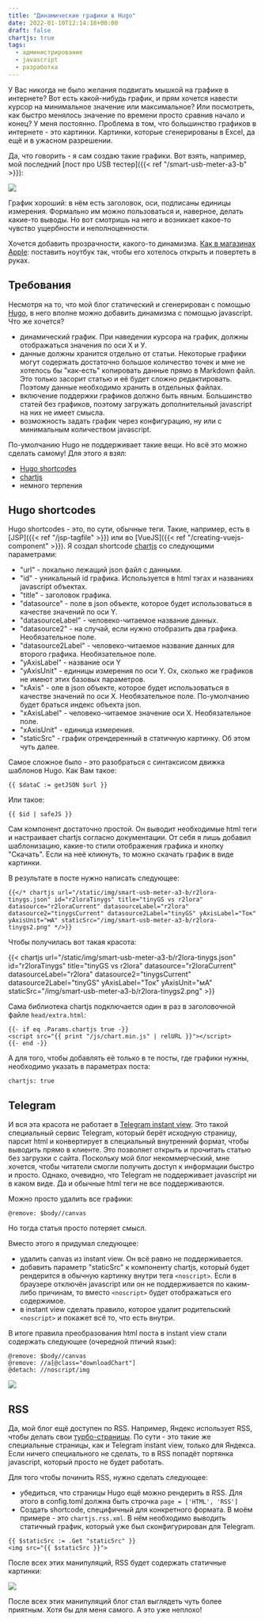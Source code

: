 ```yaml
---
title: "Динамические графики в Hugo"
date: 2022-01-10T12:14:18+00:00
draft: false
chartjs: true
tags:
  - администрирование
  - javascript
  - разработка
---
```

У Вас никогда не было желания подвигать мышкой на графике в интернете? Вот есть какой-нибудь график, и прям хочется навести курсор на минимальное значение или максимальное? Или посмотреть, как быстро менялось значение по времени просто сравнив начало и конец? У меня постоянно. Проблема в том, что большинство графиков в интернете - это картинки. Картинки, которые сгенерированы в Excel, да ещё и в ужасном разрешении.

Да, что говорить - я сам создаю такие графики. Вот взять, например, мой последний [пост про USB тестер]({{< ref "/smart-usb-meter-a3-b" >}}):

![](/img/smart-usb-meter-a3-b/r2lora-tinygs-old.png)

График хороший: в нём есть заголовок, оси, подписаны единицы измерения. Формально им можно пользоваться и, наверное, делать какие-то выводы. Но вот смотришь на него и возникает какое-то чувство ущербности и неполноценности.

Хочется добавить прозрачности, какого-то динамизма. [Как в магазинах Apple](https://www.businessinsider.com/apple-changes-angle-of-laptop-screen-displayed-in-stores-to-76-degrees-2015-8?r=US&IR=T): поставить ноутбук так, чтобы его хотелось открыть и повертеть в руках.

## Требования

Несмотря на то, что мой блог статический и сгенерирован с помощью [Hugo](https://gohugo.io), в него вполне можно добавить динамизма с помощью javascript. Что же хочется?

 * динамический график. При наведении курсора на график, должны отображаться значения по оси Х и У.
 * данные должны хранится отдельно от статьи. Некоторые графики могут содержать достаточно большое количество точек и мне не хотелось бы "как-есть" копировать данные прямо в Markdown файл. Это только засорит статью и её будет сложно редактировать. Поэтому данные необходимо хранить в отдельных файлах.
 * включение поддержки графиков должно быть явным. Большинство статей без графиков, поэтому загружать дополнительный javascript на них не имеет смысла.
 * возможность задать график через конфигурацию, ну или с минимальным количеством javascript.
 
По-умолчанию Hugo не поддерживает такие вещи. Но всё это можно сделать самому! Для этого я взял:

 * [Hugo shortcodes](https://gohugo.io/content-management/shortcodes/)
 * [chartjs](https://www.chartjs.org)
 * немного терпения
 
## Hugo shortcodes

Hugo shortcodes - это, по сути, обычные теги. Такие, например, есть в [JSP]({{< ref "/jsp-tagfile" >}}) или во [VueJS]({{< ref "/creating-vuejs-component" >}}). Я создал shortcode [chartjs](https://github.com/dernasherbrezon/dernasherbrezon.github.io/blob/master/hugo/layouts/shortcodes/chartjs.html) со следующими параметрами:

 * "url" - локально лежащий json файл с данными.
 * "id" - уникальный id графика. Используется в html тэгах и названиях javascript объектах.
 * "title" - заголовок графика.
 * "datasource" - поле в json объекте, которое будет использоваться в качестве значений по оси Y.
 * "datasourceLabel" - человеко-читаемое название данных.
 * "datasource2" - на случай, если нужно отобразить два графика. Необязательное поле.
 * "datasource2Label" - человеко-читаемое название данных для второго графика. Необязательное поле.
 * "yAxisLabel" - название оси Y
 * "yAxisUnit" - единицы измерения по оси Y. Ох, сколько же графиков не имеют этих базовых параметров.
 * "xAxis" - оле в json объекте, которое будет использоваться в качестве значений по оси X. Необязательное поле. По-умолчанию будет браться индекс объекта json.
 * "xAxisLabel" - человеко-читаемое значение оси Х. Необязательное поле.
 * "xAxisUnit" - единица измерения.
 * "staticSrc" - график отрендеренный в статичную картинку. Об этом чуть далее.
 
Самое сложное было - это разобраться с синтаксисом движка шаблонов Hugo. Как Вам такое:

```
{{ $dataC := getJSON $url }}
```

Или такое:

```
{{ $id | safeJS }}
```

Сам компонент достаточно простой. Он выводит необходимые html теги и настраивает chartjs согласно документации. От себя я лишь добавил шаблонизацию, какие-то стили отображения графика и кнопку "Скачать". Если на неё кликнуть, то можно скачать график в виде картинки.

В результате в посте нужно написать следующее:

```
{{</* chartjs url="/static/img/smart-usb-meter-a3-b/r2lora-tinygs.json" id="r2loraTinygs" title="tinyGS vs r2lora" datasource="r2loraCurrent" datasourceLabel="r2lora" datasource2="tinygsCurrent" datasource2Label="tinyGS" yAxisLabel="Ток" yAxisUnit="мA" staticSrc="/img/smart-usb-meter-a3-b/r2lora-tinygs2.png" */>}}
```

Чтобы получилась вот такая красота:

{{< chartjs url="/static/img/smart-usb-meter-a3-b/r2lora-tinygs.json" id="r2loraTinygs" title="tinyGS vs r2lora" datasource="r2loraCurrent" datasourceLabel="r2lora" datasource2="tinygsCurrent" datasource2Label="tinyGS" yAxisLabel="Ток" yAxisUnit="мA" staticSrc="/img/smart-usb-meter-a3-b/r2lora-tinygs2.png" >}}

Сама библиотека chartjs подключается один в раз в заголовочной файле ```head/extra.html```:

```
{{- if eq .Params.chartjs true -}}
<script src="{{ print "/js/chart.min.js" | relURL }}"></script>
{{- end -}}
```

А для того, чтобы добавлять её только в те посты, где графики нужны, необходимо указать в параметрах поста:

```
chartjs: true
```

## Telegram

И вся эта красота не работает в [Telegram instant view](https://instantview.telegram.org). Это такой специальный сервис Telegram, который берёт исходную страницу, парсит html и конвертирует в специальный внутренний формат, чтобы выводить прямо в клиенте. Это позволяет открыть и прочитать статью без загрузки с сайта. Поскольку мой блог некоммерческий, мне хочется, чтобы читатели смогли получить доступ к информации быстро и просто. Однако, очевидно, что Telegram не поддерживает javascript ни в каком виде. Да и обычные html теги не все поддерживаются. 

Можно просто удалить все графики:

```
@remove: $body//canvas
```

Но тогда статья просто потеряет смысл.

Вместо этого я придумал следующее:

 * удалить canvas из instant view. Он всё равно не поддерживается.
 * добавить параметр "staticSrc" к компоненту chartjs, который будет рендерится в обычную картинку внутри тега ```<noscript>```. Если в браузере отключён javascript или он не поддерживается по каким-либо причинам, то вместо ```<noscript>``` будет отображаться его содержимое.
 * в instant view сделать правило, которое удалит родительский ```<noscript>``` и покажет всё то, что есть внутри.
 
В итоге правила преобразования html поста в instant view стали содержать следующее (очередной птичий язык):

```
@remove: $body//canvas
@remove: //a[@class="downloadChart"]
@detach: //noscript/img
```

![](img/instant-view.png) 

## RSS

Да, мой блог ещё доступен по RSS. Например, Яндекс использует RSS, чтобы делать свои [турбо-страницы](https://yandex.ru/dev/turbo/). По сути - это такие же специальные страницы, как и Telegram instant view, только для Яндекса. Если ничего специального не сделать, то в RSS попадёт портянка javascript, который просто не будет работать. 

Для того чтобы починить RSS, нужно сделать следующее:

 * убедиться, что страницы Hugo ещё можно рендерить в RSS. Для этого в config.toml должна быть строчка ```page = ['HTML', 'RSS']```
 * Создать shortcode, специфичный для конкретного формата. В моём примере - это ```chartjs.rss.xml```. В нём необходимо выводить статичный график, который уже был сконфигурирован для Telegram.

```
{{ $staticSrc := .Get "staticSrc" }}
<img src="{{ $staticSrc }}">
```

После всех этих манипуляций, RSS будет содержать статичные картинки:

![](img/rss.png)

После всех этих манипуляций блог стал выглядеть чуть более приятным. Хотя бы для меня самого. А это уже неплохо!

 
 


